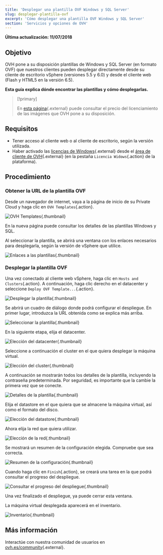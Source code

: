 ```yaml
---
title: 'Desplegar una plantilla OVF Windows y SQL Server'
slug: desplegar-plantilla-ovf
excerpt: 'Cómo desplegar una plantilla OVF Windows y SQL Server'
section: 'Servicios y opciones de OVH'
---
```


**Última actualización: 11/07/2018**

## Objetivo

OVH pone a su disposición plantillas de Windows y SQL Server (en formato OVF) que nuestros clientes pueden desplegar directamente desde su cliente de escritorio vSphere (versiones 5.5 y 6.0) y desde el cliente web (Flash y HTML5 en la versión 6.5).

**Esta guía explica dónde encontrar las plantillas y cómo desplegarlas.**

> [!primary]
> 
> En [esta página](https://www.ovh.es/private-cloud/opciones/imagenes-licencias.xml){.external} puede consultar el precio del licenciamiento de las imágenes que OVH pone a su disposición.
>

## Requisitos

- Tener acceso al cliente web o al cliente de escritorio, según la versión utilizada.
- Haber activado las [licencias de Windows](https://www.ovh.es/private-cloud/opciones/imagenes-licencias.xml){.external} desde el [área de cliente de OVH](https://www.ovh.com/auth/?action=gotomanager){.external} (en la pestaña `Licencia Widows`{.action} de la plataforma). 


## Procedimiento

### Obtener la URL de la plantilla OVF

Desde un navegador de internet, vaya a la página de inicio de su Private Cloud y haga clic en `OVH Templates`{.action}.

![OVH Templates](images/gatewayssl.png){.thumbnail}

En la nueva página puede consultar los detalles de las plantillas Windows y SQL. 

Al seleccionar la plantilla, se abrirá una ventana con los enlaces necesarios para desplegarla, según la versión de vSphere que utilice.

![Enlaces a las plantillas](images/copylink.png){.thumbnail}


### Desplegar la plantilla OVF

Una vez conectado al cliente web vSphere, haga clic en `Hosts and Clusters`{.action}. A continuación, haga clic derecho en el datacenter y seleccione `Deploy OVF Template...`{.action}.

![Desplegar la plantilla](images/selectdeploy.png){.thumbnail}

Se abrirá un cuadro de diálogo donde podrá configurar el despliegue. En primer lugar, introduzca la URL obtenida como se explica más arriba.

![Seleccionar la plantilla](images/puturl.png){.thumbnail}

En la siguiente etapa, elija el datacenter.

![Elección del datacenter](images/selectdatacenter.png){.thumbnail}

Seleccione a continuación el cluster en el que quiera desplegar la máquina virtual.

![Elección del cluster](images/selectcluster.png){.thumbnail}

A continuación se mostrarán todos los detalles de la plantilla, incluyendo la contraseña predeterminada. Por seguridad, es importante que la cambie la primera vez que se conecte.

![Detalles de la plantilla](images/detailstemplate.png){.thumbnail}

Elija el datastore en el que quiera que se almacene la máquina virtual, así como el formato del disco.

![Elección del datastore](images/selectdatastore.png){.thumbnail}

Ahora elija la red que quiera utilizar.

![Elección de la red](images/selectnetwork.png){.thumbnail}

Se mostrará un resumen de la configuración elegida. Compruebe que sea correcta.

![Resumen de la configuración](images/resume.png){.thumbnail}

Cuando haga clic en `Finish`{.action}, se creará una tarea en la que podrá consultar el progreso del despliegue.

![Consultar el progreso del despliegue](images/startdeploy.png){.thumbnail}

Una vez finalizado el despliegue, ya puede cerrar esta ventana.

La máquina virtual desplegada aparecerá en el inventario.

![Inventario](images/inventory.png){.thumbnail}


## Más información

Interactúe con nuestra comunidad de usuarios en [ovh.es/community](https://www.ovh.es/community/){.external}.